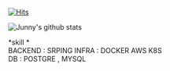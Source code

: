 [![Hits](https://hits.seeyoufarm.com/api/count/incr/badge.svg?url=https%3A%2F%2Fgithub.com%2FJunnyjun%2Fhit-counter&count_bg=%2379C83D&title_bg=%23555555&icon=&icon_color=%23E7E7E7&title=hits&edge_flat=false)](https://hits.seeyoufarm.com)  

![Junny's github stats](https://github-readme-stats.vercel.app/api?username=Junnyjun&show_icons=true)


*skill *     
 BACKEND : SRPING 
 INFRA : DOCKER AWS K8S  
 DB : POSTGRE , MYSQL   
 


